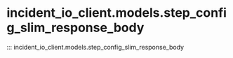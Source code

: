 # incident_io_client.models.step_config_slim_response_body

::: incident_io_client.models.step_config_slim_response_body
